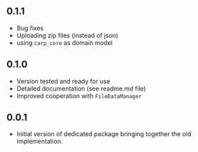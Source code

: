## 0.1.1 
* Bug fixes
* Uploading zip files (instead of json)
* using `carp_core` as domain model

## 0.1.0 
* Version tested and ready for use
* Detailed documentation (see readme.md file)
* Improved cooperation with `FileDataManager`

## 0.0.1
* Initial version of dedicated package bringing together the old implementation.
